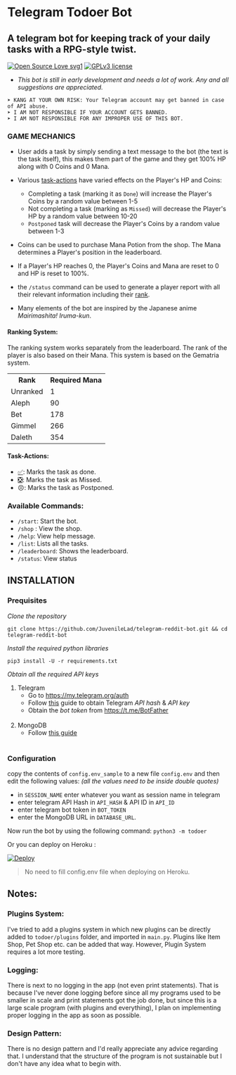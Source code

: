 # Telegram Todoer Bot
## A telegram bot for keeping track of your daily tasks with a RPG-style twist.

[![Open Source Love svg1](https://badges.frapsoft.com/os/v1/open-source.png?v=103)](https://github.com/JuvenileLad/tg-todoer-bot)
[![GPLv3 license](https://img.shields.io/badge/License-GPLv3-blue.svg?&style=flat-square)](https://github.com/JuvenileLad/tg-todoer-bot#copyright--license)

* *This bot is still in early development and needs a lot of work. Any and all suggestions are appreciated.*

```
➤ KANG AT YOUR OWN RISK: Your Telegram account may get banned in case of API abuse.
➤ I AM NOT RESPONSIBLE IF YOUR ACCOUNT GETS BANNED.
➤ I AM NOT RESPONSIBLE FOR ANY IMPROPER USE OF THIS BOT.
```

### <div id="gamemech">GAME MECHANICS</div>

- User adds a task by simply sending a text message to the bot (the text is the task itself), this makes them part of the game and they get 100% HP along with 0 Coins and 0 Mana.

- Various [task-actions](#task-actions) have varied effects on the Player's HP and Coins:

	- Completing a task (marking it as `Done`) will increase the Player's Coins by a random value between 1-5
	- Not completing a task (marking as `Missed`) will decrease the Player's HP by a random value between 10-20
	- `Postponed` task will decrease the Player's Coins by a random value between 1-3

- Coins can be used to purchase Mana Potion from the shop. The Mana determines a Player's position in the leaderboard.

- If a Player's HP reaches 0, the Player's Coins and Mana are reset to 0 and HP is reset to 100%.

- the `/status` command can be used to generate a player report with all their relevant information including their [rank](#ranking-system).

- Many elements of the bot are inspired by the Japanese anime _Mairimashita! Iruma-kun_.
#### <div id='ranking-system'>Ranking System:</div>
The ranking system works separately from the leaderboard. The rank of the player is also based on their Mana. This system is based on the Gematria system.

<table>
<tr><th>Rank</th><th>Required Mana</th></tr>
<tr><td>Unranked</td><td>1</td></tr>
<tr><td>Aleph</td><td>90</td></tr>
<tr><td>Bet</td><td>178</td></tr>
<tr><td>Gimmel</td><td>266</td></tr>
<tr><td>Daleth</td><td>354</td></tr>
</table>

#### <div id='task-actions'>Task-Actions:</div>
- [✅](button_id_1): Marks the task as done.
- [❎](button_id_2): Marks the task as Missed.
- 😣: Marks the task as Postponed.

### Available Commands:
- `/start`: Start the bot.
- `/shop` : View the shop.
- `/help`: View help message.
- `/list`: Lists all the tasks.
- `/leaderboard`: Shows the leaderboard.
- `/status`: View status

## <div id="install">INSTALLATION</div>
### <div id="preq">Prequisites</div>
*Clone the repository*
```
git clone https://github.com/JuvenileLad/telegram-reddit-bot.git && cd telegram-reddit-bot
```
*Install the required python libraries*
```
pip3 install -U -r requirements.txt
```

*Obtain all the required API keys*

1) Telegram
	- Go to https://my.telegram.org/auth
	- Follow [this](https://core.telegram.org/api/obtaining_api_id#obtaining-api-id) guide to obtain Telegram *API hash* & *API key*
	- Obtain the *bot token* from https://t.me/BotFather
	<BR>
3) MongoDB
	- Follow [this guide](https://telegra.ph/How-to-get-MongoDB-URL-02-04)
	<br>

### <div id="config">Configuration</div>
copy the contents of `config.env_sample` to a new file `config.env` and then edit the following values:
*(all the values need to be inside double quotes)*

- in `SESSION_NAME` enter whatever you want as session name in telegram
- enter telegram API Hash in `API_HASH` & API ID in `API_ID`
- enter telegram bot token in `BOT_TOKEN`
- enter the MongoDB URL in `DATABASE_URL`.

Now run the bot by using the following command:
	`python3 -m todoer`

Or you can deploy on Heroku :

[![Deploy](https://www.herokucdn.com/deploy/button.svg)](https://heroku.com/deploy?template=https://github.com/JuvenileLad/tg-todoer-bot)

> No need to fill config.env file when deploying on Heroku.
## Notes:
### Plugins System:
I've tried to add a plugins system in which new plugins can be directly added to `todoer/plugins` folder, and imported in `main.py`. Plugins like Item Shop, Pet Shop etc. can be added that way.
However, Plugin System requires a lot more testing.

### Logging:
There is next to no logging in the app (not even print statements). That is because I've never done logging before since all my programs used to be smaller in scale and print statements got the job done, but since this is a large scale program (with plugins and everything), I plan on implementing proper logging in the app as soon as possible.

### Design Pattern:
There is no design pattern and I'd really appreciate any advice regarding that. I understand that the structure of the program is not sustainable but I don't have any idea what to begin with.